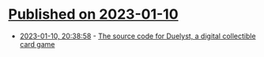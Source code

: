 # [Published on 2023-01-10](index.md)

* [2023-01-10, 20:38:58](https://news.ycombinator.com/item?id=34331144) - [The source code for Duelyst, a digital collectible card game](https://github.com/open-duelyst/duelyst)
